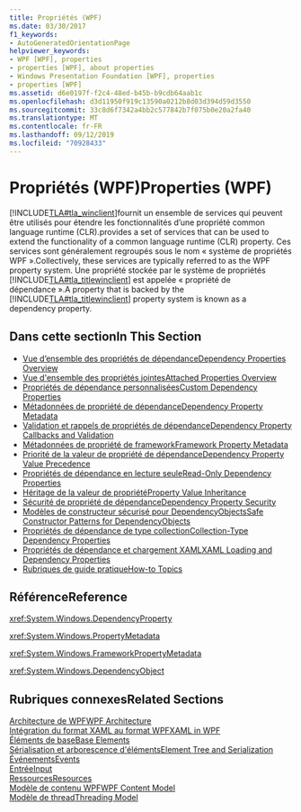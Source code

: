 ```yaml
---
title: Propriétés (WPF)
ms.date: 03/30/2017
f1_keywords:
- AutoGeneratedOrientationPage
helpviewer_keywords:
- WPF [WPF], properties
- properties [WPF], about properties
- Windows Presentation Foundation [WPF], properties
- properties [WPF]
ms.assetid: d6e0197f-f2c4-48ed-b45b-b9cdb64aab1c
ms.openlocfilehash: d3d11950f919c13590a0212b8d03d394d59d3550
ms.sourcegitcommit: 33c8d6f7342a4bb2c577842b7f075b0e20a2fa40
ms.translationtype: MT
ms.contentlocale: fr-FR
ms.lasthandoff: 09/12/2019
ms.locfileid: "70928433"
---
```

# <a name="properties-wpf"></a><span data-ttu-id="de737-102">Propriétés (WPF)</span><span class="sxs-lookup"><span data-stu-id="de737-102">Properties (WPF)</span></span>
[!INCLUDE[TLA#tla_winclient](../../../../includes/tlasharptla-winclient-md.md)]<span data-ttu-id="de737-103">fournit un ensemble de services qui peuvent être utilisés pour étendre les fonctionnalités d’une propriété common language runtime (CLR).</span><span class="sxs-lookup"><span data-stu-id="de737-103">provides a set of services that can be used to extend the functionality of a common language runtime (CLR) property.</span></span> <span data-ttu-id="de737-104">Ces services sont généralement regroupés sous le nom « système de propriétés WPF ».</span><span class="sxs-lookup"><span data-stu-id="de737-104">Collectively, these services are typically referred to as the WPF property system.</span></span> <span data-ttu-id="de737-105">Une propriété stockée par le système de propriétés [!INCLUDE[TLA#tla_titlewinclient](../../../../includes/tlasharptla-titlewinclient-md.md)] est appelée « propriété de dépendance ».</span><span class="sxs-lookup"><span data-stu-id="de737-105">A property that is backed by the [!INCLUDE[TLA#tla_titlewinclient](../../../../includes/tlasharptla-titlewinclient-md.md)] property system is known as a dependency property.</span></span>  
  
## <a name="in-this-section"></a><span data-ttu-id="de737-106">Dans cette section</span><span class="sxs-lookup"><span data-stu-id="de737-106">In This Section</span></span>  

- [<span data-ttu-id="de737-107">Vue d’ensemble des propriétés de dépendance</span><span class="sxs-lookup"><span data-stu-id="de737-107">Dependency Properties Overview</span></span>](dependency-properties-overview.md)
- [<span data-ttu-id="de737-108">Vue d'ensemble des propriétés jointes</span><span class="sxs-lookup"><span data-stu-id="de737-108">Attached Properties Overview</span></span>](attached-properties-overview.md)
- [<span data-ttu-id="de737-109">Propriétés de dépendance personnalisées</span><span class="sxs-lookup"><span data-stu-id="de737-109">Custom Dependency Properties</span></span>](custom-dependency-properties.md)
- [<span data-ttu-id="de737-110">Métadonnées de propriété de dépendance</span><span class="sxs-lookup"><span data-stu-id="de737-110">Dependency Property Metadata</span></span>](dependency-property-metadata.md)
- [<span data-ttu-id="de737-111">Validation et rappels de propriétés de dépendance</span><span class="sxs-lookup"><span data-stu-id="de737-111">Dependency Property Callbacks and Validation</span></span>](dependency-property-callbacks-and-validation.md)
- [<span data-ttu-id="de737-112">Métadonnées de propriété de framework</span><span class="sxs-lookup"><span data-stu-id="de737-112">Framework Property Metadata</span></span>](framework-property-metadata.md)
- [<span data-ttu-id="de737-113">Priorité de la valeur de propriété de dépendance</span><span class="sxs-lookup"><span data-stu-id="de737-113">Dependency Property Value Precedence</span></span>](dependency-property-value-precedence.md)
- [<span data-ttu-id="de737-114">Propriétés de dépendance en lecture seule</span><span class="sxs-lookup"><span data-stu-id="de737-114">Read-Only Dependency Properties</span></span>](read-only-dependency-properties.md)
- [<span data-ttu-id="de737-115">Héritage de la valeur de propriété</span><span class="sxs-lookup"><span data-stu-id="de737-115">Property Value Inheritance</span></span>](property-value-inheritance.md)
- [<span data-ttu-id="de737-116">Sécurité de propriété de dépendance</span><span class="sxs-lookup"><span data-stu-id="de737-116">Dependency Property Security</span></span>](dependency-property-security.md)
- [<span data-ttu-id="de737-117">Modèles de constructeur sécurisé pour DependencyObjects</span><span class="sxs-lookup"><span data-stu-id="de737-117">Safe Constructor Patterns for DependencyObjects</span></span>](safe-constructor-patterns-for-dependencyobjects.md)
- [<span data-ttu-id="de737-118">Propriétés de dépendance de type collection</span><span class="sxs-lookup"><span data-stu-id="de737-118">Collection-Type Dependency Properties</span></span>](collection-type-dependency-properties.md)
- [<span data-ttu-id="de737-119">Propriétés de dépendance et chargement XAML</span><span class="sxs-lookup"><span data-stu-id="de737-119">XAML Loading and Dependency Properties</span></span>](xaml-loading-and-dependency-properties.md)
- [<span data-ttu-id="de737-120">Rubriques de guide pratique</span><span class="sxs-lookup"><span data-stu-id="de737-120">How-to Topics</span></span>](properties-how-to-topics.md)
  
## <a name="reference"></a><span data-ttu-id="de737-121">Référence</span><span class="sxs-lookup"><span data-stu-id="de737-121">Reference</span></span>  
 <xref:System.Windows.DependencyProperty>  
  
 <xref:System.Windows.PropertyMetadata>  
  
 <xref:System.Windows.FrameworkPropertyMetadata>  
  
 <xref:System.Windows.DependencyObject>  
  
## <a name="related-sections"></a><span data-ttu-id="de737-122">Rubriques connexes</span><span class="sxs-lookup"><span data-stu-id="de737-122">Related Sections</span></span>  
 [<span data-ttu-id="de737-123">Architecture de WPF</span><span class="sxs-lookup"><span data-stu-id="de737-123">WPF Architecture</span></span>](wpf-architecture.md)  
  [<span data-ttu-id="de737-124">Intégration du format XAML au format WPF</span><span class="sxs-lookup"><span data-stu-id="de737-124">XAML in WPF</span></span>](xaml-in-wpf.md)  
  [<span data-ttu-id="de737-125">Éléments de base</span><span class="sxs-lookup"><span data-stu-id="de737-125">Base Elements</span></span>](base-elements.md)  
  [<span data-ttu-id="de737-126">Sérialisation et arborescence d'éléments</span><span class="sxs-lookup"><span data-stu-id="de737-126">Element Tree and Serialization</span></span>](element-tree-and-serialization.md)  
  [<span data-ttu-id="de737-127">Événements</span><span class="sxs-lookup"><span data-stu-id="de737-127">Events</span></span>](events-wpf.md)  
  [<span data-ttu-id="de737-128">Entrée</span><span class="sxs-lookup"><span data-stu-id="de737-128">Input</span></span>](input-wpf.md)  
  [<span data-ttu-id="de737-129">Ressources</span><span class="sxs-lookup"><span data-stu-id="de737-129">Resources</span></span>](resources-wpf.md)  
  [<span data-ttu-id="de737-130">Modèle de contenu WPF</span><span class="sxs-lookup"><span data-stu-id="de737-130">WPF Content Model</span></span>](../controls/wpf-content-model.md)  
  [<span data-ttu-id="de737-131">Modèle de thread</span><span class="sxs-lookup"><span data-stu-id="de737-131">Threading Model</span></span>](threading-model.md)
